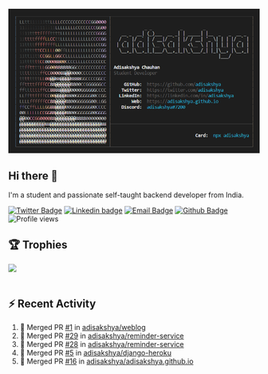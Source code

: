![npx-card](https://raw.githubusercontent.com/adisakshya/card/master/screenshots/adisakshya.png)

## Hi there 👋
I'm a student and passionate self-taught backend developer from India.

[![Twitter Badge](https://img.shields.io/badge/-adisakshya-00acee?style=flat&logo=twitter&logoColor=white&link=https://twitter.com/adisakshya)](https://www.twitter.com/adisakshya)
[![Linkedin badge](https://img.shields.io/badge/-adisakshya-blue?style=flat&logo=linkedin&logoColor=white)](https://www.linkedin.com/in/adisakshya-chauhan-a62920151)
[![Email Badge](https://img.shields.io/badge/-hi@adisakshya.codes-c14438?style=flat&logo=Gmail&logoColor=white&link=mailto:hi@adisakshya.codes)](mailto:hi@adisakshya.codes)
[![Github Badge](https://img.shields.io/badge/-adisakshya-grey?style=flat&logo=github&logoColor=white&link=https://github.com/adisakshya)](https://www.github.com/adisakshya) 
![Profile views](https://gpvc.arturio.dev/adisakshya)

## 🏆 Trophies
<div>
  <img src="https://github-profile-trophy.vercel.app/?username=adisakshya&title=MultiLanguage,Commit,Followers,Repositories,PullRequest,Issues&column=7&margin-w=15&margin-h=15"/>
</div>

<br/>

## ⚡ Recent Activity
<!--START_SECTION:activity-->
1. 🎉 Merged PR [#1](https://github.com/adisakshya/weblog/pull/1) in [adisakshya/weblog](https://github.com/adisakshya/weblog)
2. 🎉 Merged PR [#29](https://github.com/adisakshya/reminder-service/pull/29) in [adisakshya/reminder-service](https://github.com/adisakshya/reminder-service)
3. 🎉 Merged PR [#28](https://github.com/adisakshya/reminder-service/pull/28) in [adisakshya/reminder-service](https://github.com/adisakshya/reminder-service)
4. 🎉 Merged PR [#5](https://github.com/adisakshya/django-heroku/pull/5) in [adisakshya/django-heroku](https://github.com/adisakshya/django-heroku)
5. 🎉 Merged PR [#16](https://github.com/adisakshya/adisakshya.github.io/pull/16) in [adisakshya/adisakshya.github.io](https://github.com/adisakshya/adisakshya.github.io)
<!--END_SECTION:activity-->
